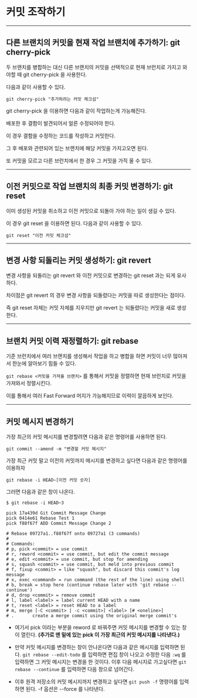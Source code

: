 # 커밋 조작하기 

***

## 다른 브랜치의 커밋을 현재 작업 브랜치에 추가하기: git cherry-pick

두 브랜치를 병합하는 대신 다른 브랜치의 커밋을 선택적으로 현재 브런치로 가지고 와야할 때 git cherry-pick 을 사용한다. 

다음과 같이 사용할 수 있다. 

`git cherry-pick "추가하려는 커밋 체크섬"`

git cherry-pick 을 이용하면 다음과 같이 작업하는게 가능해진다. 

배포한 후 결함이 발견되어서 얼른 수정되어야 한다. 

이 경우 결함을 수정하는 코드를 작성하고 커밋한다. 

그 후 배포와 관련되어 있는 브랜치에 해당 커밋을 가지고오면 된다. 

또 커밋을 모르고 다른 브런치에서 한 경우 그 커밋을 가직 올 수 있다. 

***

## 이전 커밋으로 작업 브랜치의 최종 커밋 변경하기: git reset

이미 생성된 커밋을 취소하고 이전 커밋으로 되돌아 가야 하는 일이 생길 수 있다.

이 경우 git reset 을 이용하면 된다. 다음과 같이 사용할 수 있다.

`git reset "이전 커밋 체크섬"`

***

## 변경 사항 되돌리는 커밋 생성하기: git revert

변경 사항을 되돌리는 git revert 와 이전 커밋으로 변경하는 git reset 과는 되게 유사하다. 

차이점은 git revert 의 경우 변경 사항을 되돌렸다는 커밋을 따로 생성한다는 점이다. 

즉 git reset 자체는 커밋 자체를 지우지만 git revert 는 되돌렸다는 커밋을 새로 생성한다.

***

## 브랜치 커밋 이력 재정렬하기: git rebase

기준 브런치에서 여러 브랜치를 생성해서 작업을 하고 병합을 하면 커밋이 너무 많아져서 한눈에 알아보기 힘들 수 있다. 

`git rebase <커밋을 가져올 브랜치>` 를 통해서 커밋을 정렬하면 현재 브런치로 커밋을 가져와서 정렬시킨다. 

이를 통해서 여러 Fast Forward 머지가 가능해지므로 이력이 깔끔하게 보인다.


***

## 커밋 메시지 변경하기 

가장 최근의 커밋 메시지를 변경할려면 다음과 같은 명령어를 사용하면 된다. 

`git commit --amend -m "변경할 커밋 메시지"`

가장 최근 커밋 말고 이전의 커밋까지 메시지를 변경하고 싶다면 다음과 같은 명령어를 이용하자 

`git rebase -i HEAD~[이전 커밋 숫자]` 

그러면 다음과 같은 창이 나온다. 

```
$ git rebase -i HEAD~3

pick 17a439d Git Commit Message Change 
pick 0414e61 Rebase Test 1
pick f88f67f ADD Commit Message Change 2

# Rebase 09727a1..f88f67f onto 09727a1 (3 commands)
#
# Commands:
# p, pick <commit> = use commit
# r, reword <commit> = use commit, but edit the commit message
# e, edit <commit> = use commit, but stop for amending
# s, squash <commit> = use commit, but meld into previous commit
# f, fixup <commit> = like "squash", but discard this commit's log message
# x, exec <command> = run command (the rest of the line) using shell
# b, break = stop here (continue rebase later with 'git rebase --continue')
# d, drop <commit> = remove commit
# l, label <label> = label current HEAD with a name
# t, reset <label> = reset HEAD to a label
# m, merge [-C <commit> | -c <commit>] <label> [# <oneline>]
# .       create a merge commit using the original merge commit's
``` 

- 여기서 pick 이라는 부분을 reword 로 바꿔주면 커밋 메시지를 변경할 수 있는 창이 열린다. __(추가로 맨 밑에 있는 pick 이 가장 최근의 커밋 메시지를 나타낸다.)__

- 만약 커밋 메시지를 변경하는 창이 안나온다면 다음과 같은 메시지를 입력하면 된다. `git rebase --edit-todo` 를 입력하면 편집 창이 나오고 수정한 다음 `:wq` 를 입력하면 그 커밋 메시지는 변경을 한 것이다. 이후 다음 메시지로 가고싶다면 `git rebase --continue` 를 입력하면 다음 창으로 넘어간다. 

- 이후 원격 저장소의 커밋 메시지까지 변경하고 싶다면 `git push -f` 명령어를 입력하면 된다. -f 옵션은 --force 를 나타낸다. 
